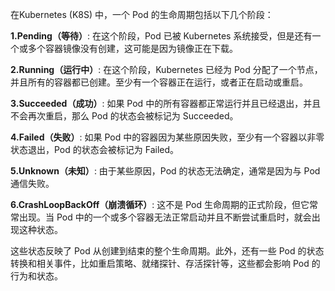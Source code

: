 在Kubernetes (K8S) 中，一个 Pod 的生命周期包括以下几个阶段：

 **1.Pending（等待）**: 在这个阶段，Pod 已被 Kubernetes 系统接受，但是还有一个或多个容器镜像没有创建，这可能是因为镜像正在下载。

**2.Running（运行中）**: 在这个阶段，Kubernetes 已经为 Pod 分配了一个节点，并且所有的容器都已创建。至少有一个容器正在运行，或者正在启动或重启。

**3.Succeeded（成功）**: 如果 Pod 中的所有容器都正常运行并且已经退出，并且不会再次重启，那么 Pod 的状态会被标记为 Succeeded。

**4.Failed（失败）**: 如果 Pod 中的容器因为某些原因失败，至少有一个容器以非零状态退出，Pod 的状态会被标记为 Failed。

**5.Unknown（未知）**: 由于某些原因，Pod 的状态无法确定，通常是因为与 Pod 通信失败。

**6.CrashLoopBackOff（崩溃循环）**: 这不是 Pod 生命周期的正式阶段，但它常常出现。当 Pod 中的一个或多个容器无法正常启动并且不断尝试重启时，就会出现这种状态。

这些状态反映了 Pod 从创建到结束的整个生命周期。此外，还有一些 Pod 的状态转换和相关事件，比如重启策略、就绪探针、存活探针等，这些都会影响 Pod 的行为和状态。